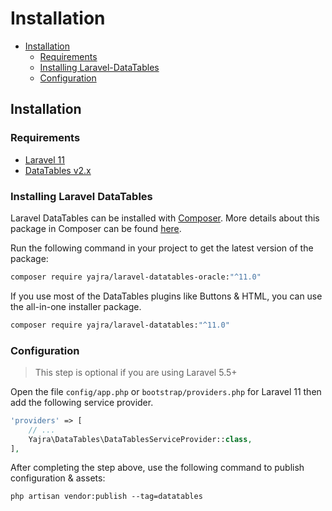 # Installation

- [Installation](#installation)
	- [Requirements](#requirements)
    - [Installing Laravel-DataTables](#installing-laravel-datatables)
    - [Configuration](#configuration)

<a name="installation"></a>
## Installation

<a name="requirements"></a>
### Requirements

- [Laravel 11](https://github.com/laravel/framework)
- [DataTables v2.x](http://datatables.net/)

<a name="installing-laravel-datatables"></a>
### Installing Laravel DataTables

Laravel DataTables can be installed with [Composer](http://getcomposer.org/doc/00-intro.md). More details about this package in Composer can be found [here](https://packagist.org/packages/yajra/laravel-datatables-oracle).

Run the following command in your project to get the latest version of the package:

```bash
composer require yajra/laravel-datatables-oracle:"^11.0"
```

If you use most of the DataTables plugins like Buttons & HTML, you can use the all-in-one installer package.

```bash
composer require yajra/laravel-datatables:"^11.0"
```

<a name="configuration"></a>
### Configuration
> This step is optional if you are using Laravel 5.5+

Open the file ```config/app.php``` or ```bootstrap/providers.php``` for Laravel 11 then add the following service provider.

```php
'providers' => [
    // ...
    Yajra\DataTables\DataTablesServiceProvider::class,
],
```

After completing the step above, use the following command to publish configuration & assets:

```
php artisan vendor:publish --tag=datatables
```

